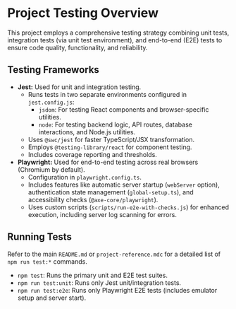 # Project Testing Overview

This project employs a comprehensive testing strategy combining unit tests, integration tests (via unit test environment), and end-to-end (E2E) tests to ensure code quality, functionality, and reliability.

## Testing Frameworks

- **Jest:** Used for unit and integration testing.
  - Runs tests in two separate environments configured in `jest.config.js`:
    - `jsdom`: For testing React components and browser-specific utilities.
    - `node`: For testing backend logic, API routes, database interactions, and Node.js utilities.
  - Uses `@swc/jest` for faster TypeScript/JSX transformation.
  - Employs `@testing-library/react` for component testing.
  - Includes coverage reporting and thresholds.
- **Playwright:** Used for end-to-end testing across real browsers (Chromium by default).
  - Configuration in `playwright.config.ts`.
  - Includes features like automatic server startup (`webServer` option), authentication state management (`global-setup.ts`), and accessibility checks (`@axe-core/playwright`).
  - Uses custom scripts (`scripts/run-e2e-with-checks.js`) for enhanced execution, including server log scanning for errors.

## Running Tests

Refer to the main `README.md` or `project-reference.mdc` for a detailed list of `npm run test:*` commands.

- `npm test`: Runs the primary unit and E2E test suites.
- `npm run test:unit`: Runs only Jest unit/integration tests.
- `npm run test:e2e`: Runs only Playwright E2E tests (includes emulator setup and server start).
